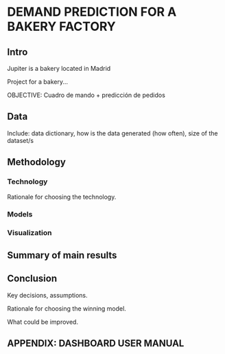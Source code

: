 # DEMAND PREDICTION FOR A BAKERY FACTORY

## Intro
Jupiter is a bakery located in Madrid

Project for a bakery...

OBJECTIVE: Cuadro de mando + predicción de pedidos
## Data

Include: data dictionary, how is the data generated (how often), size of the dataset/s

## Methodology

### Technology
Rationale for choosing the technology.
### Models

### Visualization

## Summary of main results

## Conclusion

Key decisions, assumptions.

Rationale for choosing the winning model.

What could be improved.


## APPENDIX: DASHBOARD USER MANUAL
